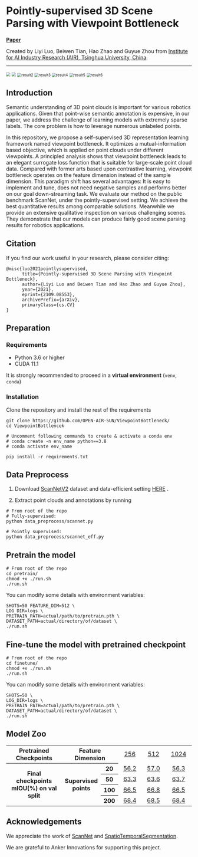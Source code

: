 # Pointly-supervised 3D Scene Parsing with Viewpoint Bottleneck

[**Paper**](https://arxiv.org/abs/2109.08553)

Created by Liyi Luo, Beiwen Tian, Hao Zhao and Guyue Zhou from [Institute for AI Industry Research (AIR), Tsinghua University, China](http://air.tsinghua.edu.cn/EN/).

---



<img src=".\doc\result7.png" style="zoom:70%;" />

<img src=".\doc\result1.png" style="zoom:70%;" />

<img src=".\doc\result2.png" alt="result2" style="zoom:70%;" />

<img src=".\doc\result3.png" alt="result3" style="zoom:70%;" />

<img src=".\doc\result4.png" alt="result4" style="zoom:70%;" />

<img src=".\doc\result5.png" alt="result5" style="zoom:70%;" />

<img src=".\doc\result6.png" alt="result6" style="zoom:70%;" />

## Introduction

Semantic understanding of 3D point clouds is important for various robotics applications. Given that point-wise semantic annotation is expensive, in our paper, we address the challenge of learning models with extremely sparse labels. The core problem is how to leverage numerous unlabeled points. 

In this repository, we propose a self-supervised 3D representation learning framework named viewpoint bottleneck. It optimizes a mutual-information based objective, which is applied on point clouds under different viewpoints. A principled analysis shows that viewpoint bottleneck leads to an elegant surrogate loss function that is suitable for large-scale point cloud data. Compared with former arts based upon contrastive learning, viewpoint bottleneck operates on the feature dimension instead of the sample dimension. This paradigm shift has several advantages: It is easy to implement and tune, does not need negative samples and performs better on our goal down-streaming task. We evaluate our method on the public benchmark ScanNet, under the pointly-supervised setting. We achieve the best quantitative results among comparable solutions. Meanwhile we provide an extensive qualitative inspection on various challenging scenes. They demonstrate that our models can produce fairly good scene parsing results for robotics applications. 

## Citation

If you find our work useful in your research, please consider citing:

```
@misc{luo2021pointlysupervised,
      title={Pointly-supervised 3D Scene Parsing with Viewpoint Bottleneck}, 
      author={Liyi Luo and Beiwen Tian and Hao Zhao and Guyue Zhou},
      year={2021},
      eprint={2109.08553},
      archivePrefix={arXiv},
      primaryClass={cs.CV}
}
```

## Preparation

### Requirements

* Python 3.6 or higher
* CUDA 11.1 

It is strongly recommended to proceed in a **virtual environment** (`venv`, `conda`)

### Installation

Clone the repository and install the rest of the requirements

```shell
git clone https://github.com/OPEN-AIR-SUN/ViewpointBottleneck/
cd ViewpointBottlencek

# Uncomment following commands to create & activate a conda env
# conda create -n env_name python==3.8
# conda activate env_name

pip install -r requirements.txt
```

## Data Preprocess

1. Download [ScanNetV2](https://github.com/ScanNet/ScanNet) dataset and data-efficient setting [HERE](http://kaldir.vc.in.tum.de/scannet_benchmark/data_efficient/documentation) .

2. Extract point clouds and annotations by running 

```shell
# From root of the repo
# Fully-supervised:
python data_preprocess/scannet.py

# Pointly supervised:
python data_preprocess/scannet_eff.py
```

## Pretrain the model

```shell
# From root of the repo
cd pretrain/
chmod +x ./run.sh
./run.sh
```

You can modify some details with environment variables:

```shell
SHOTS=50 FEATURE_DIM=512 \
LOG_DIR=logs \
PRETRAIN_PATH=actual/path/to/pretrain.pth \
DATASET_PATH=actual/directory/of/dataset \
./run.sh

```

## Fine-tune the model with pretrained checkpoint

```shell
# From root of the repo
cd finetune/
chmod +x ./run.sh
./run.sh
```

You can modify some details with environment variables:

```shell
SHOTS=50 \
LOG_DIR=logs \
PRETRAIN_PATH=actual/path/to/pretrain.pth \
DATASET_PATH=actual/directory/of/dataset \
./run.sh

```

## Model Zoo


<table>
    <tr>
        <th align="center" scope="row" width="30%">Pretrained Checkpoints</th>
        <th align="center" scope="row" colspan="2" width="20%"> Feature Dimension</th>
        <td align="center">
            <a href="https://drive.google.com/file/d/1n-0uOe2J8M6-VTKVImpBBlczXDtZywPT/view?usp=sharing">
                256
            </a>
        </td>
        <td align="center">
            <a href="https://drive.google.com/file/d/1oRIHlEu1fS2eKpaIyi1J7BCIkKSn174k/view?usp=sharing">
                512
            </a>
        </td>
        <td align="center">
            <a href="https://drive.google.com/file/d/1rKxLmAXfhwZF-y7hp-yzNAFPqSWWWwjh/view?usp=sharing">
                1024
            </a>
        </td>
    </tr>
    <th align="center" scope="row" rowspan="5">Final checkpoints <br/>  mIOU(%) on val split </th>
    <th align="center" scope="row" rowspan="5">Supervised points</th>
    <tr>
        <th align="center" scope="row">20</td>
        <td align="center">
            <a href="https://drive.google.com/file/d/1WR7VFXe1mmn6Y42ddgQ3iaSCEaxgEt44/view?usp=sharing">
                56.2
            </a>
        </td>
        <td align="center">
            <a href="https://drive.google.com/file/d/10vp9iEUkm5i4NNvClQOxK3jv3y7-Uxbr/view?usp=sharing">
                57.0
            </a>
        </td>
        <td align="center">
            <a href="https://drive.google.com/file/d/1PpJKH7nD2q-yKf1NVFaUtZGz5ulH1fE1/view?usp=sharing">
                56.3
            </a>
        </td>
    </tr>
    <tr>
        <th align="center" scope="row">50</td>
        <td align="center">
            <a href="https://drive.google.com/file/d/10wRRXHuLEx8ktbSYrlpDhWLReUoDLKm2/view?usp=sharing">
                63.3
            </a>
        </td>
        <td align="center">
            <a href="https://drive.google.com/file/d/1SCVZ353m32mUiIHlM2JZqMeXETqHHj0M/view?usp=sharing">
                63.6
            </a>
        </td>
        <td align="center">
            <a href="https://drive.google.com/file/d/1kNNwpckKMt3G6nelCzS2-Y1l0-NDEw7c/view?usp=sharing">
                63.7
            </a>
        </td>
    </tr>
    <tr>
        <th align="center" scope="row">100</td>
        <td align="center">
            <a href="https://drive.google.com/file/d/1hDofcM0nBgU2PnEliPaZlDTcVIK8fLKn/view?usp=sharing">
                66.5
            </a>
        </td>
        <td align="center">
            <a href="https://drive.google.com/file/d/17LsDAaj6S2g7SsduPv1HOVR5IMHjVknk/view?usp=sharing">
                66.8
            </a>
        </td>
        <td align="center">
            <a href="https://drive.google.com/file/d/1QNPITNceb1JNjQgBX2dIFPWG4HXO-oWk/view?usp=sharing">
                66.5
            </a>
        </td>
    </tr>
    <tr>
        <th align="center" scope="row">200</td>
        <td align="center">
            <a href="https://drive.google.com/file/d/1cd0MVEElxCuwBWDuWRD3C_TIUQCIE-Mg/view?usp=sharing">
                68.4
            </a>
        </td>
        <td align="center">
            <a href="https://drive.google.com/file/d/1wZDmDc7feZFbL6_Ape1Upu9rzAOoDP29/view?usp=sharing">
                68.5
            </a>
        </td>
        <td align="center">
            <a href="https://drive.google.com/file/d/1sP4ci-_3d2y8BAUSlUGZWsTM5GX2t9I6/view?usp=sharing">
                68.4
            </a>
        </td>
    </tr>
</table>

## Acknowledgements

We appreciate the work of  [ScanNet](https://github.com/ScanNet/ScanNet) and [SpatioTemporalSegmentation](https://github.com/chrischoy/SpatioTemporalSegmentation).

We are grateful to Anker Innovations for supporting this project.

